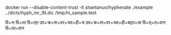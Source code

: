 docker run --disable-content-trust -it shantanuo/hyphenate ./example ../dicts/hyph_mr_IN.dic /tmp/hi_sample.text

वि=त्त
वि=त्‍त
वि=त्‌त
उप=क्र=मा=वर=च्या=ही=च
उप=क्र=मा=वर=च्या=ही=बद्दल=चा
वि=त्‌=त=वान
वि=त्‍त=वान
